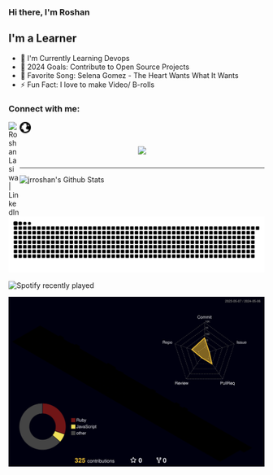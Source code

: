 ### Hi there, I'm Roshan

## I'm a Learner
- 🍒 I'm Currently Learning Devops
- 🥅 2024 Goals: Contribute to Open Source Projects
- 🎵 Favorite Song: Selena Gomez - The Heart Wants What It Wants
- ⚡ Fun Fact: I love to make Video/ B-rolls

### Connect with me:

[<img aligh="left" alt="roshanlasiwa.com.np" width="22px" src="https://raw.githubusercontent.com/iconic/open-iconic/master/svg/globe.svg"/>][website]
[<img align="left" alt="RoshanLasiwa | LinkedIn" width="22px" src="https://cdn.jsdelivr.net/npm/simple-icons@v3/icons/linkedin.svg" />][linkedin]


###

<div align="center">
  <img src="https://profile-counter.glitch.me/jrroshan/count.svg?"  />
</div>

###

---

<img align="left" alt="jrroshan's Github Stats" src="https://github-readme-stats-qtg8.vercel.app/api?username=jrroshan&show_icons=true&hide_border=true" />

<picture>
  <source media="(prefers-color-scheme: dark)" srcset="https://raw.githubusercontent.com/jrroshan/jrroshan/output/github-contribution-grid-snake-dark.svg">
  <source media="(prefers-color-scheme: light)" srcset="https://raw.githubusercontent.com/jrroshan/jrroshan/output/github-contribution-grid-snake.svg">
  <img alt="github contribution grid snake animation" src="https://raw.githubusercontent.com/jrroshan/jrroshan/output/github-contribution-grid-snake.svg">
</picture>


![Spotify recently played](https://spotify-recently-played-readme.vercel.app/api?user=ofjmj83hb5x7tyxhkz0cqlihn&count=1)

[website]: https://roshanlasiwa.com.np
[linkedin]: https://www.linkedin.com/in/roshan-lasiwa-3384651a2/

![](./profile-3d-contrib/profile-night-rainbow.svg)
